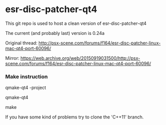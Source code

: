 # esr-disc-patcher-qt4
This git repo is used to host a clean version of esr-disc-patcher-qt4

The current (and probably last) version is 0.24a

Original thread: http://psx-scene.com/forums/f164/esr-disc-patcher-linux-mac-qt4-port-60096/

Mirror: https://web.archive.org/web/20150919031500/http://psx-scene.com/forums/f164/esr-disc-patcher-linux-mac-qt4-port-60096/

### Make instruction

qmake-qt4 -project

qmake-qt4

make

If you have some kind of problems try to clone the 'C++11' branch.
